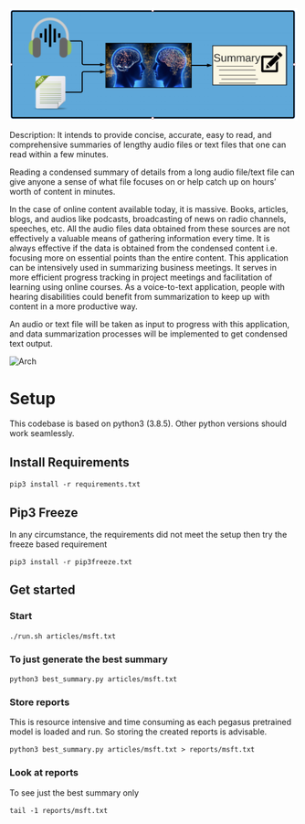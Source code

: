 ![Text-Summarization](https://github.com/akanksha0911/text-summarisation-webapp/blob/main/images/Text-Summarization.png)

Description: It intends to provide concise, accurate, easy to read, and comprehensive summaries of lengthy audio files or text files that one can read within a few minutes.

Reading a condensed summary of details from a long audio file/text file can give anyone a sense of what file focuses on or help catch up on hours’ worth of content in minutes.

In the case of online content available today, it is massive. Books, articles, blogs, and audios like podcasts, broadcasting of news on radio channels, speeches, etc. All the audio files data obtained from these sources are not effectively a valuable means of gathering information every time. It is always effective if the data is obtained from the condensed content i.e. focusing more on essential points than the entire content.
This application can be intensively used in summarizing business meetings. It serves in more efficient progress tracking in project meetings and facilitation of learning using online courses. As a voice-to-text application, people with hearing disabilities could benefit from summarization to keep up with content in a more productive way.

An audio or text file will be taken as input to progress with this application, and data summarization processes will be implemented to get condensed text output. 

![Arch](https://user-images.githubusercontent.com/77387431/143853833-f97cb2ed-f92d-4d8e-824d-4d28896f2bbf.png)


# Setup
This codebase is based on python3 (3.8.5). Other python versions should work seamlessly.

## Install Requirements
```shell
pip3 install -r requirements.txt
```

## Pip3 Freeze
In any circumstance, the requirements did not meet the setup then try the freeze based requirement
```shell
pip3 install -r pip3freeze.txt
```


## Get started

### Start
```shell
./run.sh articles/msft.txt
```

### To just generate the best summary
```shell
python3 best_summary.py articles/msft.txt
```

### Store reports
This is resource intensive and time consuming as each pegasus pretrained model is loaded and run.
So storing the created reports is advisable.

```shell
python3 best_summary.py articles/msft.txt > reports/msft.txt
```

### Look at reports
To see just the best summary only
```shell
tail -1 reports/msft.txt
```
